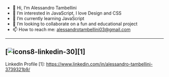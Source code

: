 - 👋 Hi, I’m Alessandro Tambellini
- 👀 I’m interested in JavaScript, I love Design and CSS
- 🌱 I’m currently learning JavaScript
- 💞️ I’m looking to collaborate on a fun and educational project
- 📫 How to reach me: alessandrotambellini03@gmail.com

---
[![icons8-linkedin-30](https://user-images.githubusercontent.com/77124802/146415681-5ea3c7e2-ddc1-4261-8a81-677ff5aca3f4.png)][1]
---

LinkedIn Profile [1]: https://www.linkedin.com/in/alessandro-tambellini-3739321b9/

<!---
AlessandroTambellini/AlessandroTambellini is a ✨ special ✨ repository because its `README.md` (this file) appears on your GitHub profile.
You can click the Preview link to take a look at your changes.
--->
